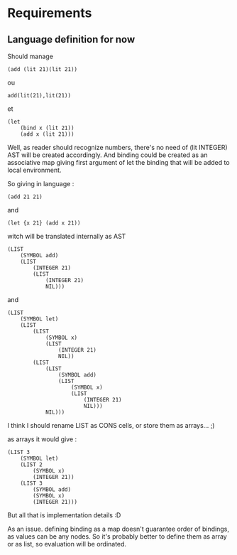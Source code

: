 # Requirements
## Language definition for now
Should manage

    (add (lit 21)(lit 21))
ou

    add(lit(21),lit(21))

et

    (let
        (bind x (lit 21))
        (add x (lit 21)))

Well, as reader should recognize numbers, there's no need of (lit INTEGER) AST will be created accordingly.
And binding could be created as an associative map giving first argument of let the binding that will be added to 
local environment.

So giving in language :
    
    (add 21 21)
    
and

    (let {x 21} (add x 21))
    
witch will be translated internally as AST

    (LIST
        (SYMBOL add)
        (LIST
            (INTEGER 21)
            (LIST
                (INTEGER 21)
                NIL)))
                
and

    (LIST
        (SYMBOL let)
        (LIST 
            (LIST 
                (SYMBOL x)
                (LIST
                    (INTEGER 21)
                    NIL))
            (LIST
                (LIST
                    (SYMBOL add)
                    (LIST 
                        (SYMBOL x)
                        (LIST
                            (INTEGER 21)
                            NIL)))
                NIL)))
            
            
I think I should rename LIST as CONS cells, or store them as arrays... ;)

as arrays it would give :

    (LIST 3
        (SYMBOL let)
        (LIST 2
            (SYMBOL x) 
            (INTEGER 21))
        (LIST 3
            (SYMBOL add)
            (SYMBOL x)
            (INTEGER 21)))

But all that is implementation details :D

As an issue. defining binding as a map doesn't guarantee order of bindings, as values can be any nodes. So it's 
probably better to define them as array or as list, so evaluation will be ordinated.

